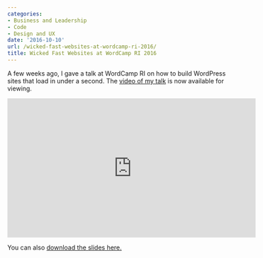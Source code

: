 ```yaml
---
categories:
- Business and Leadership
- Code
- Design and UX
date: '2016-10-10'
url: /wicked-fast-websites-at-wordcamp-ri-2016/
title: Wicked Fast Websites at WordCamp RI 2016
---
```


A few weeks ago, I gave a talk at WordCamp RI on how to build WordPress sites that load in under a second. The [video of my talk](http://wordpress.tv/2016/10/07/chris-ferdinandi-wicked-fast-wordpress/) is now available for viewing.

<iframe width="560" height="315" src="https://videopress.com/embed/bpEpxTgN" frameborder="0" allowfullscreen></iframe>

You can also [download the slides here.](https://speakerdeck.com/cferdinandi/wicked-fast-websites-wordcamp-ri-2016)